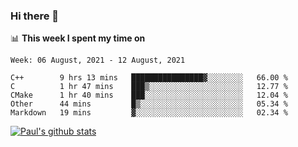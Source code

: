 ### Hi there 👋

📊 **This week I spent my time on**
<!--START_SECTION:waka-->
```text
Week: 06 August, 2021 - 12 August, 2021

C++        9 hrs 13 mins   ████████████████▓░░░░░░░░   66.00 % 
C          1 hr 47 mins    ███▒░░░░░░░░░░░░░░░░░░░░░   12.77 % 
CMake      1 hr 40 mins    ███░░░░░░░░░░░░░░░░░░░░░░   12.04 % 
Other      44 mins         █▒░░░░░░░░░░░░░░░░░░░░░░░   05.34 % 
Markdown   19 mins         ▓░░░░░░░░░░░░░░░░░░░░░░░░   02.34 % 
```
<!--END_SECTION:waka-->


[![Paul's github stats](https://github-readme-stats.vercel.app/api?username=mickeyouyou&theme=dracula&show_icons=true)](https://github.com/anuraghazra/github-readme-stats)
